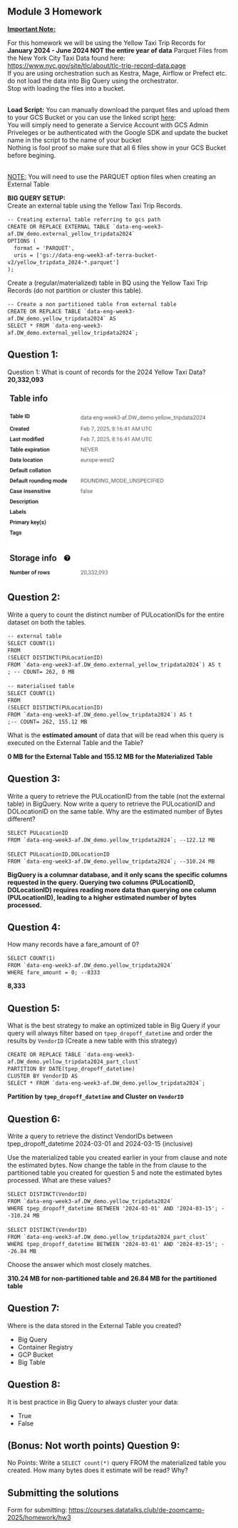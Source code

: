 ## Module 3 Homework
<b><u>Important Note:</b></u> <p> For this homework we will be using the Yellow Taxi Trip Records for **January 2024 - June 2024 NOT the entire year of data** 
Parquet Files from the New York
City Taxi Data found here: </br> https://www.nyc.gov/site/tlc/about/tlc-trip-record-data.page </br>
If you are using orchestration such as Kestra, Mage, Airflow or Prefect etc. do not load the data into Big Query using the orchestrator.</br> 
Stop with loading the files into a bucket. </br></br>

**Load Script:** You can manually download the parquet files and upload them to your GCS Bucket or you can use the linked script [here](./load_yellow_taxi_data.py):<br>
You will simply need to generate a Service Account with GCS Admin Priveleges or be authenticated with the Google SDK and update the bucket name in the script to the name of your bucket<br>
Nothing is fool proof so make sure that all 6 files show in your GCS Bucket before begining.</br><br>

<u>NOTE:</u> You will need to use the PARQUET option files when creating an External Table</br>

<b>BIG QUERY SETUP:</b></br>
Create an external table using the Yellow Taxi Trip Records. </br>

```
-- Creating external table referring to gcs path
CREATE OR REPLACE EXTERNAL TABLE `data-eng-week3-af.DW_demo.external_yellow_tripdata2024`
OPTIONS (
  format = 'PARQUET',
  uris = ['gs://data-eng-week3-af-terra-bucket-v2/yellow_tripdata_2024-*.parquet']
);
```

Create a (regular/materialized) table in BQ using the Yellow Taxi Trip Records (do not partition or cluster this table). </br>
```
-- Create a non partitioned table from external table
CREATE OR REPLACE TABLE `data-eng-week3-af.DW_demo.yellow_tripdata2024` AS
SELECT * FROM `data-eng-week3-af.DW_demo.external_yellow_tripdata2024`;
```

</p>

## Question 1:
Question 1: What is count of records for the 2024 Yellow Taxi Data?
**20,332,093**

![alt text](image.png)



## Question 2:
Write a query to count the distinct number of PULocationIDs for the entire dataset on both the tables.</br> 

```
-- external table
SELECT COUNT(1)
FROM
(SELECT DISTINCT(PULocationID)
FROM `data-eng-week3-af.DW_demo.external_yellow_tripdata2024`) AS t
; -- COUNT= 262, 0 MB

-- materialised table
SELECT COUNT(1)
FROM
(SELECT DISTINCT(PULocationID)
FROM `data-eng-week3-af.DW_demo.yellow_tripdata2024`) AS t
;-- COUNT= 262, 155.12 MB

```
What is the **estimated amount** of data that will be read when this query is executed on the External Table and the Table?

**0 MB for the External Table and 155.12 MB for the Materialized Table**


## Question 3:
Write a query to retrieve the PULocationID from the table (not the external table) in BigQuery. Now write a query to retrieve the PULocationID and DOLocationID on the same table. Why are the estimated number of Bytes different?

```
SELECT PULocationID
FROM `data-eng-week3-af.DW_demo.yellow_tripdata2024`; --122.12 MB

SELECT PULocationID,DOLocationID
FROM `data-eng-week3-af.DW_demo.yellow_tripdata2024`; --310.24 MB
```

**BigQuery is a columnar database, and it only scans the specific columns requested in the query. Querying two columns (PULocationID, DOLocationID) requires 
reading more data than querying one column (PULocationID), leading to a higher estimated number of bytes processed.**

## Question 4:
How many records have a fare_amount of 0?

```
SELECT COUNT(1)
FROM `data-eng-week3-af.DW_demo.yellow_tripdata2024`
WHERE fare_amount = 0; --8333
```
**8,333**

## Question 5:
What is the best strategy to make an optimized table in Big Query if your query will always filter based on `tpep_dropoff_datetime` and order the results by `VendorID` (Create a new table with this strategy)

```
CREATE OR REPLACE TABLE `data-eng-week3-af.DW_demo.yellow_tripdata2024_part_clust`
PARTITION BY DATE(tpep_dropoff_datetime)
CLUSTER BY VendorID AS
SELECT * FROM `data-eng-week3-af.DW_demo.yellow_tripdata2024`;
```

**Partition by `tpep_dropoff_datetime` and Cluster on `VendorID`**



## Question 6:
Write a query to retrieve the distinct VendorIDs between tpep_dropoff_datetime
2024-03-01 and 2024-03-15 (inclusive)</br>

Use the materialized table you created earlier in your from clause and note the estimated bytes. Now change the table in the from clause to the partitioned table you created for question 5 and note the estimated bytes processed. What are these values? </br>

```
SELECT DISTINCT(VendorID)
FROM `data-eng-week3-af.DW_demo.yellow_tripdata2024`
WHERE tpep_dropoff_datetime BETWEEN '2024-03-01' AND '2024-03-15'; --310.24 MB

SELECT DISTINCT(VendorID)
FROM `data-eng-week3-af.DW_demo.yellow_tripdata2024_part_clust`
WHERE tpep_dropoff_datetime BETWEEN '2024-03-01' AND '2024-03-15'; --26.84 MB
```

Choose the answer which most closely matches.</br> 

**310.24 MB for non-partitioned table and 26.84 MB for the partitioned table**


## Question 7: 
Where is the data stored in the External Table you created?

- Big Query
- Container Registry
- GCP Bucket
- Big Table

## Question 8:
It is best practice in Big Query to always cluster your data:
- True
- False


## (Bonus: Not worth points) Question 9:
No Points: Write a `SELECT count(*)` query FROM the materialized table you created. How many bytes does it estimate will be read? Why?


## Submitting the solutions

Form for submitting: https://courses.datatalks.club/de-zoomcamp-2025/homework/hw3